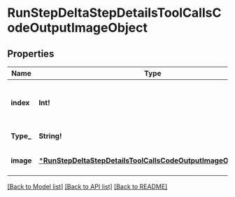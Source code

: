 # RunStepDeltaStepDetailsToolCallsCodeOutputImageObject

## Properties
Name | Type | Description | Notes
------------ | ------------- | ------------- | -------------
**index** | **Int!** | The index of the output in the outputs array. | [default to null]
**Type_** | **String!** | Always &#x60;image&#x60;. | [default to null]
**image** | [***RunStepDeltaStepDetailsToolCallsCodeOutputImageObjectImage**](RunStepDeltaStepDetailsToolCallsCodeOutputImageObject_image.md) |  | [optional] [default to null]

[[Back to Model list]](../README.md#documentation-for-models) [[Back to API list]](../README.md#documentation-for-api-endpoints) [[Back to README]](../README.md)


